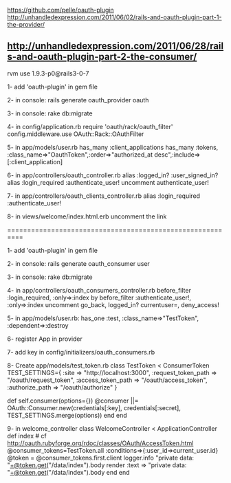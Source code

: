 https://github.com/pelle/oauth-plugin
http://unhandledexpression.com/2011/06/02/rails-and-oauth-plugin-part-1-the-provider/

http://unhandledexpression.com/2011/06/28/rails-and-oauth-plugin-part-2-the-consumer/
-----------------------------------------------------------------
rvm use 1.9.3-p0@rails3-0-7


1- add 'oauth-plugin' in gem file

2- in console:
rails generate oauth_provider oauth

3- in console:
rake db:migrate

4- in config/application.rb
require 'oauth/rack/oauth_filter'
config.middleware.use OAuth::Rack::OAuthFilter

5- in app/models/user.rb
has_many :client_applications
has_many :tokens, :class_name=>"OauthToken",:order=>"authorized_at desc",:include=>[:client_application]

6- in app/controllers/oauth_controller.rb
alias :logged_in? :user_signed_in?
alias :login_required :authenticate_user!
uncomment authenticate_user!

7- in app/controllers/oauth_clients_controller.rb
alias :login_required :authenticate_user!

8- in views/welcome/index.html.erb
uncomment the link

==========================================================

1- add 'oauth-plugin' in gem file

2- in console:
rails generate oauth_consumer user

3- in console:
rake db:migrate

4- in app/controllers/oauth_consumers_controller.rb
before_filter :login_required, :only=>:index
by
before_filter :authenticate_user!, :only=>:index
uncomment go_back, logged_in? currentuser=, deny_access!

5- in app/models/user.rb:
has_one :test, :class_name=>"TestToken", :dependent=>:destroy

6- register App in provider

7- add key in config/initializers/oauth_consumers.rb

8- Create app/models/test_token.rb
class TestToken < ConsumerToken
  TEST_SETTINGS={
    :site => "http://localhost:3000",
    :request_token_path => "/oauth/request_token",
    :access_token_path => "/oauth/access_token",
    :authorize_path => "/oauth/authorize"
  }
   
  def self.consumer(options={})
    @consumer ||= OAuth::Consumer.new(credentials[:key], credentials[:secret], TEST_SETTINGS.merge(options))
  end
end


9- in welcome_controller
class WelcomeController < ApplicationController
  def index
    # cf http://oauth.rubyforge.org/rdoc/classes/OAuth/AccessToken.html
    @consumer_tokens=TestToken.all :conditions=>{:user_id=>current_user.id}
    @token = @consumer_tokens.first.client
    logger.info "private data: "+@token.get("/data/index").body
    render :text => "private data: "+@token.get("/data/index").body
  end
end
